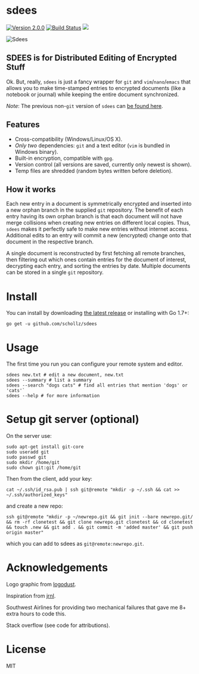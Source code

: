 # sdees


[![Version 2.0.0](https://img.shields.io/badge/version-2.0.0-brightgreen.svg?version=flat-square)](https://github.com/schollz/sdees/releases/latest)
[![Build Status](https://travis-ci.org/schollz/sdees.svg?branch=master)](https://travis-ci.org/schollz/sdees)
![](https://img.shields.io/badge/coverage-56.8%25-yellow.svg)

![Sdees](https://camo.githubusercontent.com/4e8c3264d9656edef93de9749f152b18314f780e/687474703a2f2f692e696d6775722e636f6d2f4936457a4544482e6a7067)

## SDEES is for Distributed Editing of Encrypted Stuff

Ok. But, really, `sdees` is just a fancy wrapper for `git` and `vim`/`nano`/`emacs` that allows you to make time-stamped entries to encrypted documents (like a notebook or journal) while keeping the entire document synchronized.

_Note_: The previous non-`git` version of `sdees` can [be found here](https://github.com/schollz/sdees/tree/1.X).


## Features

- Cross-compatibility (Windows/Linux/OS X).
- _Only two_ dependencies: `git` and a text editor (`vim` is bundled in Windows binary).
- Built-in encryption, compatible with `gpg`.
- Version control (all versions are saved, currently only newest is shown).
- Temp files are shredded (random bytes written before deletion).

## How it works

Each new entry in a document is symmetrically encrypted and inserted into a new orphan branch in the supplied `git` repository. The benefit of each entry having its own orphan branch is that each document will not have merge collisions when creating new entries on different local copies. Thus, `sdees` makes it perfectly safe to make new entries without internet access. Additional edits to an entry will commit a new (encrypted) change onto that document in the respective branch.

A single document is reconstructed by first fetching all remote branches, then filtering out which ones contain entries for the document of interest, decrypting each entry, and sorting the entries by date. Multiple documents can be stored in a single `git` repository. 

# Install

You can install by downloading [the latest release](https://github.com/schollz/sdees/releases/latest) or installing with Go 1.7+:
```
go get -u github.com/schollz/sdees
```

# Usage

The first time you run you can configure your remote system and editor.

```
sdees new.txt # edit a new document, new.txt
sdees --summary # list a summary
sdees --search "dogs cats" # find all entries that mention 'dogs' or 'cats'`
sdees --help # for more information
```

# Setup git server (optional)

On the server use:

```
sudo apt-get install git-core
sudo useradd git
sudo passwd git
sudo mkdir /home/git
sudo chown git:git /home/git
```

Then from the client, add your key:

```
cat ~/.ssh/id_rsa.pub | ssh git@remote "mkdir -p ~/.ssh && cat >>  ~/.ssh/authorized_keys"
```
and create a new repo:

```
ssh git@remote "mkdir -p ~/newrepo.git && git init --bare newrepo.git/ && rm -rf clonetest && git clone newrepo.git clonetest && cd clonetest && touch .new && git add . && git commit -m 'added master' && git push origin master"
```
which you can add to sdees as `git@remote:newrepo.git`.

# Acknowledgements

Logo graphic from [logodust](http://logodust.com).

Inspiration from [jrnl](http://jrnl.sh/).

Southwest Airlines for providing two mechanical failures that gave me 8+ extra hours to code this.

Stack overflow (see code for attributions).

# License

MIT
